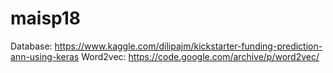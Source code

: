 # maisp18

Database: https://www.kaggle.com/dilipajm/kickstarter-funding-prediction-ann-using-keras
Word2vec: https://code.google.com/archive/p/word2vec/
